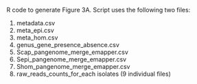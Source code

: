 R code to generate Figure 3A. Script uses the following two files:
1. metadata.csv
2. meta_epi.csv
3. meta_hom.csv
4. genus_gene_presence_absence.csv
5. Scap_pangenome_merge_emapper.csv
6. Sepi_pangenome_merge_emapper.csv
7. Shom_pangenome_merge_emapper.csv
8. raw_reads_counts_for_each isolates (9 individual files)
